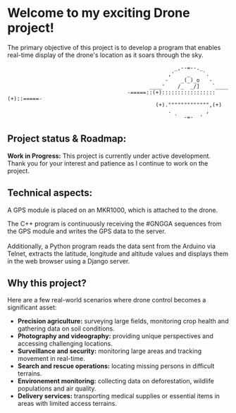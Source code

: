 # Welcome to my exciting Drone project!

The primary objective of this project is to develop a program that enables real-time display of the drone's location as it soars through the sky.


```
                                                     _,--=--._
                                                   ,'    _    `.
                                                  -    _(_)_o   -
                                             ____'    /_  _/]    `____
                                      -=====::(+):::::::::::::::::(+)::=====-
                                               (+).""""""""""""",(+)
                                                   .           ,
                                                     `  -=-  '               
```

## Project status & Roadmap:

**Work in Progress:** This project is currently under active development. <br>
Thank you for your interest and patience as I continue to work on the project.

## Technical aspects:

A GPS module is placed on an MKR1000, which is attached to the drone. <br>

The C++ program is continuously receiving the #GNGGA sequences from the GPS module and writes the GPS data to the server. 
<br><br>
Additionally, a Python program reads the data sent from the Arduino via Telnet, extracts the latitude, longitude and altitude values and displays them in the web browser using a Django server.

## Why this project?

Here are a few real-world scenarios where drone control becomes a significant asset:<br>

- **Precision agriculture:** surveying large fields, monitoring crop health and gathering data on soil conditions. <br>
- **Photography and videography:** providing unique perspectives and accessing challenging locations.<br>
- **Surveillance and security:** monitoring large areas and tracking movement in real-time.<br>
- **Search and rescue operations:** locating missing persons in difficult terrains. <br>
- **Environement monitoring:** collecting data on deforestation, wildlife populations and air quality.<br>
- **Delivery services:** transporting medical supplies or essential items in areas with limited access terrains.<br>

